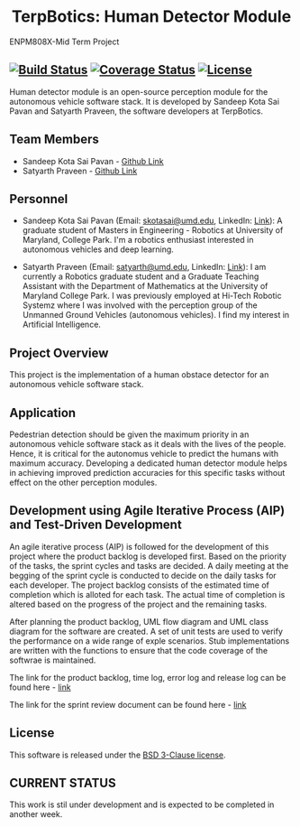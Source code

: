 <h1 align="center"> TerpBotics: Human Detector Module
</h1>
ENPM808X-Mid Term Project

[![Build Status](https://travis-ci.org/sandeep-kota/TerpBotics-Human-Perception-Module.svg?branch=devel)](https://travis-ci.org/sandeep-kota/TerpBotics-Human-Perception-Module)
[![Coverage Status](https://coveralls.io/repos/github/sandeep-kota/TerpBotics-Human-Perception-Module/badge.svg?branch=devel)](https://coveralls.io/github/sandeep-kota/TerpBotics-Human-Perception-Module?branch=devel)
[![License](https://img.shields.io/badge/License-BSD%203--Clause-blue.svg)](https://opensource.org/licenses/BSD-3-Clause)
---

Human detector module is an open-source perception module for the autonomous vehicle software stack. It is developed by Sandeep Kota Sai Pavan and Satyarth Praveen, the software developers at TerpBotics.

## Team Members

- Sandeep Kota Sai Pavan - [Github Link](https://github.com/sandeep-kota)
- Satyarth Praveen - [Github Link](https://github.com/satyarth934)

## Personnel

 - Sandeep Kota Sai Pavan (Email: skotasai@umd.edu, LinkedIn: [Link](https://www.linkedin.com/in/sandeepkota341997/)): A graduate student of Masters in Engineering - Robotics at University of Maryland, College Park. I'm a robotics enthusiast interested in autonomous vehicles and deep learning.

  - Satyarth Praveen (Email: satyarth@umd.edu, LinkedIn: [Link](https://www.linkedin.com/in/satyarth934/)): I am currently a Robotics graduate student and a Graduate Teaching Assistant with the Department of Mathematics at the University of Maryland College Park. I was previously employed at Hi-Tech Robotic Systemz where I was involved with the perception group of the Unmanned Ground Vehicles (autonomous vehicles). I find my interest in Artificial Intelligence.


## Project Overview

This project is the implementation of a human obstace detector for an autonomous vehicle software stack. 

## Application

Pedestrian detection should be given the maximum priority in an autonomous vehicle software stack as it deals with the lives of the people. Hence, it is critical for the autonomus vehicle to predict the humans with maximum accuracy. Developing a dedicated human detector module helps in achieving improved prediction accuracies for this specific tasks without effect on the other perception modules.

## Development using Agile Iterative Process (AIP) and Test-Driven Development

An agile iterative process (AIP) is followed for the development of this project where the product backlog is developed first. Based on the priority of the tasks, the sprint cycles and tasks are decided. A daily meeting at the begging of the sprint cycle is conducted to decide on the daily tasks for each developer. The project backlog consists of the estimated time of completion which is alloted for each task. The actual time of completion is altered based on the progress of the project and the remaining tasks.

After planning the product backlog, UML flow diagram and UML class diagram for the software are created. A set of unit tests are used to verify the performance on a wide range of exple scenarios. Stub implementations are written with the functions to ensure that the code coverage of the softwrae is maintained.

The link for the product backlog, time log, error log and release log can be found here - [link](https://docs.google.com/spreadsheets/d/1rYvf9irYzHiKXC8cMER0napgb6baDQarvmbKatu3GEE/edit#gid=0) 

The link for the sprint review document can be found here - [link](https://docs.google.com/document/d/1CCiGZ9hGHj-srvOm2HJ4VLTRWsmWSxb5OKR4h5AfE5U/edit?usp=sharing)

## License

This software is released under the [BSD 3-Clause license](./LICENSE). 

## CURRENT STATUS

This work is stil under development and is expected to be completed in another week. 